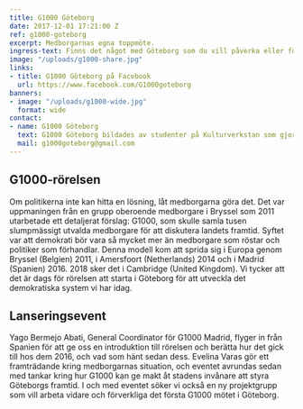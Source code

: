 ```yaml
---
title: G1000 Göteborg
date: 2017-12-01 17:21:00 Z
ref: g1000-goteborg
excerpt: Medborgarnas egna toppmöte.
ingress-text: Finns det något med Göteborg som du vill påverka eller förändra? Det behöver man inte vara politiker för att göra. Som medborgare ska du också ha makt över din stad. G1000 är medborgarnas egna toppmöte, ett sätt att få fram vad vi i Göteborg verkligen vill och göra det till verklighet genom deltagande demokrati.
image: "/uploads/g1000-share.jpg"
links:
- title: G1000 Göteborg på Facebook
  url: https://www.facebook.com/G1000goteborg
banners:
- image: "/uploads/g1000-wide.jpg"
  format: wide
contact:
- name: G1000 Göteborg
  text: G1000 Göteborg bildades av studenter på Kulturverkstan som gjorde ett projekt i samarbete med Digidem Lab.
  mail: g1000goteborg@gmail.com
---
```



## G1000-rörelsen
Om politikerna inte kan hitta en lösning, låt medborgarna göra det. Det var uppmaningen från en grupp oberoende medborgare i Bryssel som 2011 utarbetade ett detaljerat förslag: G1000, som skulle samla tusen slumpmässigt utvalda medborgare för att diskutera landets framtid. Syftet var att demokrati bör vara så mycket mer än medborgare som röstar och politiker som förhandlar. Denna modell kom att sprida sig i Europa genom Bryssel (Belgien) 2011, i Amersfoort (Netherlands) 2014 och i Madrid (Spanien) 2016. 2018 sker det i Cambridge (United Kingdom). Vi tycker att det är dags för rörelsen att starta i Göteborg för att utveckla det demokratiska system vi har idag.

## Lanseringsevent
Yago Bermejo Abati, General Coordinator för G1000 Madrid, flyger in från Spanien för att ge oss en introduktion till rörelsen och berätta hur det gick till hos dem 2016, och vad som hänt sedan dess.
Evelina Varas gör ett framträdande kring medborgarnas situation, och eventet avrundas sedan med tankar kring hur G1000 kan ge makt åt stadens invånare att styra Göteborgs framtid.
I och med eventet söker vi också en ny projektgrupp som vill arbeta vidare och förverkliga det första G1000 mötet i Göteborg.
